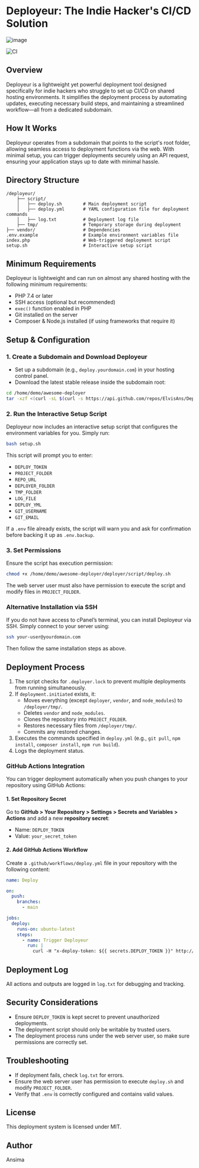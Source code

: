 # Deployeur: The Indie Hacker's CI/CD Solution
![image](https://github.com/user-attachments/assets/178d6cdc-e443-4636-afb9-9edf57686fe2)

![CI](https://github.com/ElvisAns/Deployeur/actions/workflows/test.yaml/badge.svg)

## Overview
Deployeur is a lightweight yet powerful deployment tool designed specifically for indie hackers who struggle to set up CI/CD on shared hosting environments. It simplifies the deployment process by automating updates, executing necessary build steps, and maintaining a streamlined workflow—all from a dedicated subdomain.

## How It Works
Deployeur operates from a subdomain that points to the script's root folder, allowing seamless access to deployment functions via the web. With minimal setup, you can trigger deployments securely using an API request, ensuring your application stays up to date with minimal hassle.

## Directory Structure
```
/deployeur/
    ├── script/
    │   ├── deploy.sh        # Main deployment script
    │   ├── deploy.yml       # YAML configuration file for deployment commands
    │   ├── log.txt          # Deployment log file
    ├── tmp/                 # Temporary storage during deployment
├── vendor/                  # Dependencies
.env.example                 # Example environment variables file
index.php                    # Web-triggered deployment script
setup.sh                     # Interactive setup script
```

## Minimum Requirements
Deployeur is lightweight and can run on almost any shared hosting with the following minimum requirements:
- PHP 7.4 or later
- SSH access (optional but recommended)
- `exec()` function enabled in PHP
- Git installed on the server
- Composer & Node.js installed (if using frameworks that require it)

## Setup & Configuration

### 1. Create a Subdomain and Download Deployeur
- Set up a subdomain (e.g., `deploy.yourdomain.com`) in your hosting control panel.
- Download the latest stable release inside the subdomain root:
```sh
cd /home/demo/awesome-deployer
tar -xzf <(curl -sL $(curl -s https://api.github.com/repos/ElvisAns/Deployeur/releases/latest | grep tarball_url | cut -d '"' -f 4)) --strip-components=1
```
### 2. Run the Interactive Setup Script
Deployeur now includes an interactive setup script that configures the environment variables for you. Simply run:
```sh
bash setup.sh
```
This script will prompt you to enter:
- `DEPLOY_TOKEN`
- `PROJECT_FOLDER`
- `REPO_URL`
- `DEPLOYER_FOLDER`
- `TMP_FOLDER`
- `LOG_FILE`
- `DEPLOY_YML`
- `GIT_USERNAME`
- `GIT_EMAIL`

If a `.env` file already exists, the script will warn you and ask for confirmation before backing it up as `.env.backup`.

### 3. Set Permissions
Ensure the script has execution permission:
```sh
chmod +x /home/demo/awesome-deployer/deployer/script/deploy.sh
```
The web server user must also have permission to execute the script and modify files in `PROJECT_FOLDER`.

### Alternative Installation via SSH
If you do not have access to cPanel’s terminal, you can install Deployeur via SSH. Simply connect to your server using:
```sh
ssh your-user@yourdomain.com
```
Then follow the same installation steps as above.

## Deployment Process
1. The script checks for `.deployer.lock` to prevent multiple deployments from running simultaneously.
2. If `deployment.initiated` exists, it:
   - Moves everything (except `deployer`, `vendor`, and `node_modules`) to `/deployer/tmp/`.
   - Deletes `vendor` and `node_modules`.
   - Clones the repository into `PROJECT_FOLDER`.
   - Restores necessary files from `/deployer/tmp/`.
   - Commits any restored changes.
3. Executes the commands specified in `deploy.yml` (e.g., `git pull`, `npm install`, `composer install`, `npm run build`).
4. Logs the deployment status.

### GitHub Actions Integration
You can trigger deployment automatically when you push changes to your repository using GitHub Actions:

#### 1. Set Repository Secret
Go to **GitHub > Your Repository > Settings > Secrets and Variables > Actions** and add a new **repository secret**:
- Name: `DEPLOY_TOKEN`
- Value: `your_secret_token`

#### 2. Add GitHub Actions Workflow
Create a `.github/workflows/deploy.yml` file in your repository with the following content:
```yml
name: Deploy

on:
  push:
    branches:
      - main

jobs:
  deploy:
    runs-on: ubuntu-latest
    steps:
      - name: Trigger Deployeur
        run: |
          curl -H "x-deploy-token: ${{ secrets.DEPLOY_TOKEN }}" http://deploy.yourdomain.com/index.php
```

## Deployment Log
All actions and outputs are logged in `log.txt` for debugging and tracking.

## Security Considerations
- Ensure `DEPLOY_TOKEN` is kept secret to prevent unauthorized deployments.
- The deployment script should only be writable by trusted users.
- The deployment process runs under the web server user, so make sure permissions are correctly set.

## Troubleshooting
- If deployment fails, check `log.txt` for errors.
- Ensure the web server user has permission to execute `deploy.sh` and modify `PROJECT_FOLDER`.
- Verify that `.env` is correctly configured and contains valid values.

## License
This deployment system is licensed under MIT.

## Author
Ansima

